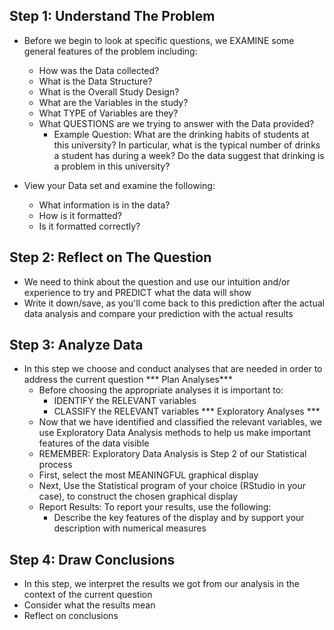 <!-- Steps for Data Analysis Problems --> 

## Step 1: Understand The Problem ## 
  - Before we begin to look at specific questions, we EXAMINE some general features of the problem including:
  
    - How was the Data collected?
    - What is the Data Structure?  
    - What is the Overall Study Design? 
    - What are the Variables in the study? 
    - What TYPE of Variables are they? 
    - What QUESTIONS are we trying to answer with the Data provided? 
      - Example Question: What are the drinking habits of students at this university? In particular, what is the typical number of drinks a student has during a week? Do the data suggest that drinking is a problem in this university?
  
  - View your Data set and examine the following: 
    - What information is in the data?
    - How is it formatted?
    - Is it formatted correctly? 
    
## Step 2: Reflect on The Question ## 
  - We need to think about the question and use our intuition and/or experience to try and PREDICT what the data will show 
  - Write it down/save, as you'll come back to this prediction after the actual data analysis and compare your prediction with the actual results
  
## Step 3: Analyze Data ## 
  - In this step we choose and conduct analyses that are needed in order to address the current question 
  *** Plan Analyses*** 
      - Before choosing the appropriate analyses it is important to:
        - IDENTIFY the RELEVANT variables
        - CLASSIFY the RELEVANT variables 
  *** Exploratory Analyses *** 
      - Now that we have identified and classified the relevant variables, we use Exploratory Data Analysis methods to help us make important features of the data visible 
      - REMEMBER: Exploratory Data Analysis is Step 2 of our Statistical process 
      - First, select the most MEANINGFUL graphical display 
      - Next, Use the Statistical program of your choice (RStudio in your case), to construct the chosen graphical display
      - Report Results: To report your results, use the following: 
        - Describe the key features of the display and by support your description with numerical measures
      
## Step 4: Draw Conclusions ## 
  - In this step, we interpret the results we got from our analysis in the context of the current question 
  - Consider what the results mean 
  - Reflect on conclusions  
        
        
        
        
        
        
        
        
        
        
        
        
        
        

